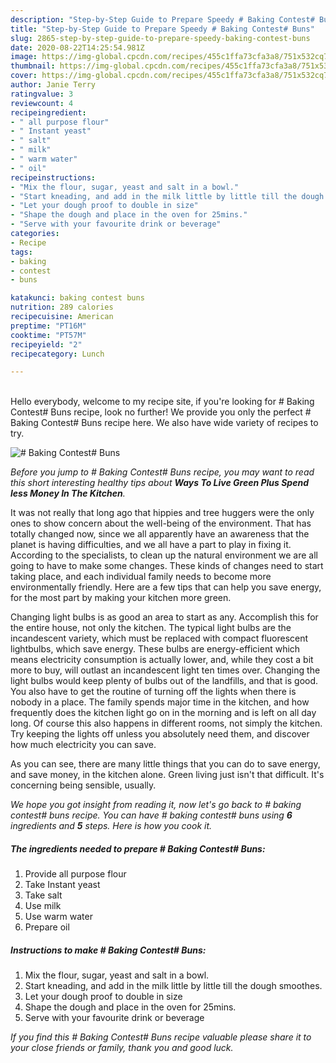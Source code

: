 ```yaml
---
description: "Step-by-Step Guide to Prepare Speedy # Baking Contest# Buns"
title: "Step-by-Step Guide to Prepare Speedy # Baking Contest# Buns"
slug: 2865-step-by-step-guide-to-prepare-speedy-baking-contest-buns
date: 2020-08-22T14:25:54.981Z
image: https://img-global.cpcdn.com/recipes/455c1ffa73cfa3a8/751x532cq70/baking-contest-buns-recipe-main-photo.jpg
thumbnail: https://img-global.cpcdn.com/recipes/455c1ffa73cfa3a8/751x532cq70/baking-contest-buns-recipe-main-photo.jpg
cover: https://img-global.cpcdn.com/recipes/455c1ffa73cfa3a8/751x532cq70/baking-contest-buns-recipe-main-photo.jpg
author: Janie Terry
ratingvalue: 3
reviewcount: 4
recipeingredient:
- " all purpose flour"
- " Instant yeast"
- " salt"
- " milk"
- " warm water"
- " oil"
recipeinstructions:
- "Mix the flour, sugar, yeast and salt in a bowl."
- "Start kneading, and add in the milk little by little till the dough smoothes."
- "Let your dough proof to double in size"
- "Shape the dough and place in the oven for 25mins."
- "Serve with your favourite drink or beverage"
categories:
- Recipe
tags:
- baking
- contest
- buns

katakunci: baking contest buns 
nutrition: 289 calories
recipecuisine: American
preptime: "PT16M"
cooktime: "PT57M"
recipeyield: "2"
recipecategory: Lunch

---
```

<br>
Hello everybody, welcome to my recipe site, if you're looking for # Baking Contest# Buns recipe, look no further! We provide you only the perfect # Baking Contest# Buns recipe here. We also have wide variety of recipes to try.
<br>


![# Baking Contest# Buns](https://img-global.cpcdn.com/recipes/455c1ffa73cfa3a8/751x532cq70/baking-contest-buns-recipe-main-photo.jpg)

<i>Before you jump to # Baking Contest# Buns recipe, you may want to read this short interesting healthy tips about 
<strong>Ways To Live Green Plus Spend less Money In The Kitchen</strong>.</i>
</br>

It was not really that long ago that hippies and tree huggers were the only ones to show concern about the well-being of the environment. That has totally changed now, since we all apparently have an awareness that the planet is having difficulties, and we all have a part to play in fixing it. According to the specialists, to clean up the natural environment we are all going to have to make some changes. These kinds of changes need to start taking place, and each individual family needs to become more environmentally friendly. Here are a few tips that can help you save energy, for the most part by making your kitchen more green.

Changing light bulbs is as good an area to start as any. Accomplish this for the entire house, not only the kitchen. The typical light bulbs are the incandescent variety, which must be replaced with compact fluorescent lightbulbs, which save energy. These bulbs are energy-efficient which means electricity consumption is actually lower, and, while they cost a bit more to buy, will outlast an incandescent light ten times over. Changing the light bulbs would keep plenty of bulbs out of the landfills, and that is good. You also have to get the routine of turning off the lights when there is nobody in a place. The family spends major time in the kitchen, and how frequently does the kitchen light go on in the morning and is left on all day long. Of course this also happens in different rooms, not simply the kitchen. Try keeping the lights off unless you absolutely need them, and discover how much electricity you can save.

As you can see, there are many little things that you can do to save energy, and save money, in the kitchen alone. Green living just isn't that difficult. It's concerning being sensible, usually.


<i>We hope you got insight from reading it, now let's go back to # baking contest# buns recipe. You can have # baking contest# buns using <strong>6</strong> ingredients and <strong>5</strong> steps. Here is how you cook it.
</i>

##### The ingredients needed to prepare # Baking Contest# Buns:

1. Provide  all purpose flour
1. Take  Instant yeast
1. Take  salt
1. Use  milk
1. Use  warm water
1. Prepare  oil


##### Instructions to make # Baking Contest# Buns:

1. Mix the flour, sugar, yeast and salt in a bowl.
1. Start kneading, and add in the milk little by little till the dough smoothes.
1. Let your dough proof to double in size
1. Shape the dough and place in the oven for 25mins.
1. Serve with your favourite drink or beverage


<i>If you find this # Baking Contest# Buns recipe valuable please share it to your close friends or family, thank you and good luck.</i>
